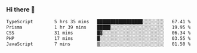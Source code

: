 ### Hi there 🌱
<!--START_SECTION:waka-->

```txt
TypeScript        5 hrs 35 mins   █████████████████░░░░░░░░   67.41 %
Prisma            1 hr 39 mins    █████░░░░░░░░░░░░░░░░░░░░   19.95 %
CSS               31 mins         █▓░░░░░░░░░░░░░░░░░░░░░░░   06.34 %
PHP               17 mins         █░░░░░░░░░░░░░░░░░░░░░░░░   03.55 %
JavaScript        7 mins          ▒░░░░░░░░░░░░░░░░░░░░░░░░   01.50 %
```

<!--END_SECTION:waka-->
<!--
**Dieg0raf/Dieg0raf** is a ✨ _special_ ✨ repository because its `README.md` (this file) appears on your GitHub profile.

Here are some ideas to get you started:

- 🔭 I’m currently working on ...
- 🌱 I’m currently learning ...
- 👯 I’m looking to collaborate on ...
- 🤔 I’m looking for help with ...
- 💬 Ask me about ...
- 📫 How to reach me: ...
- 😄 Pronouns: ...
- ⚡ Fun fact: ...
-->

